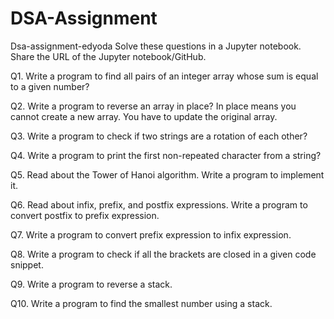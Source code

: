 # DSA-Assignment

Dsa-assignment-edyoda
Solve these questions in a Jupyter notebook. Share the URL of the Jupyter notebook/GitHub.

Q1. Write a program to find all pairs of an integer array whose sum is equal to a given number?

Q2. Write a program to reverse an array in place? In place means you cannot create a new array. You have to update the original array.

Q3. Write a program to check if two strings are a rotation of each other?

Q4. Write a program to print the first non-repeated character from a string?

Q5. Read about the Tower of Hanoi algorithm. Write a program to implement it.

Q6. Read about infix, prefix, and postfix expressions. Write a program to convert postfix to prefix expression.

Q7. Write a program to convert prefix expression to infix expression.

Q8. Write a program to check if all the brackets are closed in a given code snippet.

Q9. Write a program to reverse a stack.

Q10. Write a program to find the smallest number using a stack.
